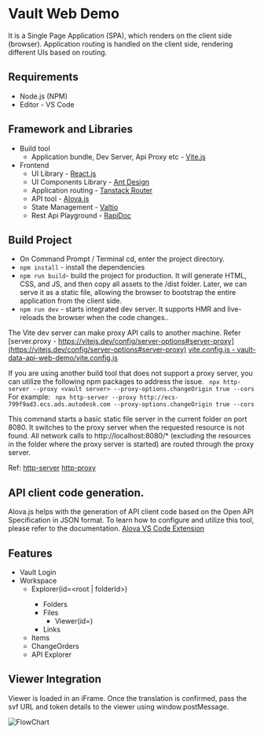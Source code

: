 # Vault Web Demo
It is a Single Page Application (SPA), which renders on the client side (browser). Application routing is handled on the client side, rendering different UIs based on routing.

## Requirements
- Node.js (NPM)
- Editor - VS Code

## Framework and Libraries
- Build tool
    - Application bundle, Dev Server, Api Proxy etc - [Vite.js](https://vitejs.dev/)
- Frontend
    - UI Library - [React.js](https://react.dev/)
    - UI Components Library - [Ant Design](https://ant.design/)
    - Application routing - [Tanstack Router](https://tanstack.com/router/latest)
    - API tool - [Alova.js](https://alova.js.org/)
    - State Management - [Valtio](https://valtio.pmnd.rs/)
    - Rest Api Playground - [RapiDoc](https://rapidocweb.com/)


## Build Project
- On Command Prompt / Terminal  cd, enter the project directory.
- `npm install` - install the dependencies
- `npm run build`- build the project for production. It will generate HTML, CSS, and JS, and then copy all assets to the /dist folder. Later, we can serve it as a static file, allowing the browser to bootstrap the entire application from the client side.
- `npm run dev` - starts integrated dev server. It supports HMR and live-reloads the browser when the code changes..

The Vite dev server can make proxy API calls to another machine.
Refer 
[server.proxy - https://vitejs.dev/config/server-options#server-proxy](https://vitejs.dev/config/server-options#server-proxy)
[vite.config.js - vault-data-api-web-demo/vite.config.js](vault-data-api-web-demo/vite.config.js)

If you are using another build tool that does not support a proxy server, you can utilize the following npm packages to address the issue.
``` npx http-server --proxy <vault server> --proxy-options.changeOrigin true --cors```
For example:
``` npx http-server --proxy http://ecs-799f9ad3.ecs.ads.autodesk.com --proxy-options.changeOrigin true --cors```

This command starts a basic static file server in the current folder on port 8080. It switches to the proxy server when the requested resource is not found. All network calls to http://localhost:8080/* (excluding the resources in the folder where the proxy server is started) are routed through the proxy server.

Ref:
[http-server](https://www.npmjs.com/package/http-server)
[http-proxy](https://www.npmjs.com/package/http-proxy)

## API client code generation.
Alova.js helps with the generation of API client code based on the Open API Specification in JSON format. To learn how to configure and utilize this tool, please refer to the documentation.
[Alova VS Code Extension](https://alova.js.org/tutorial/getting-started/extension-integration)


## Features

- Vault Login
- Workspace
  - Explorer(<optional>id=<root | folderId>)
    - Folders
    - Files
      -  Viewer(id=<file-version-id>)
    - Links
   - Items
  - ChangeOrders
  - API Explorer

## Viewer Integration
Viewer is loaded in an iFrame. Once the translation is confirmed, pass the svf URL and token details to the viewer using window.postMessage.

![FlowChart](./flowchart.png)
